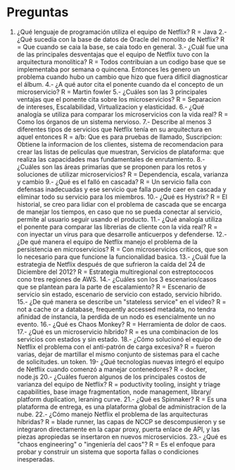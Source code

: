 # Preguntas
1. ¿Qué lenguaje de programación utiliza el equipo de Netflix?
R = Java
2.- ¿Qué sucedía con la base de datos de Oracle del monolito de Netflix?
R = Que cuando se caia la base, se caia todo en general.
3.- ¿Cuál fue una de las principales desventajas que el equipo de Netflix tuvo con la arquitectura monolítica?
R = Todos contribuian a un codigo base que se implementaba por semana o quincena. Entonces les genero un problema cuando hubo un cambio que hizo que fuera dificil diagnosticar el álbum.
4.- ¿A qué autor cita el ponente cuando da el concepto de un microservicio?
R = Martin fowler
5.- ¿Cuáles son las 3 principales ventajas que el ponente cita sobre los microservicios?
R = Separacion de intereses, Escalabilidad, Virtualizacion y elasticidad.
6.- ¿Qué analogía se utiliza para comparar los microservicios con la vida real?
R = Como los órganos de un sistema nervioso.
7.- Describe al menos 3 diferentes tipos de servicios que Netflix tenía en su arquitectura en aquel entonces
R = a/b: Que es para pruebas de llamado, Suscripcion: Obtiene la informacion de los clientes, sistema de recomendacion para crear las listas de peliculas que muestran, Servicios de plataforma: que realiza las capacidades mas fundamentales de enrutamiento.
8.- ¿Cuáles son las áreas primarias que se proponen para los retos y soluciones de utilizar microservicios?
R = Dependencia, escala, varianza y cambio
9.- ¿Qué es el falló en cascada?
R = Un servicio falla con defensas inadecuadas y ese servicio que falla puede caer en cascada y eliminar todo su servicio para los miembros. 
10.- ¿Qué es Hystrix?
R = El historial, se creo para lidiar con el problema de cascada que se encarga de manejar los tiempos, en caso que no se pueda conectar al servicio, permite al usuario seguir usando el producto.
11.- ¿Qué analogía utiliza el ponente para comparar las librerias de cliente con la vida real?
R = con inyectar un virus para que desarrolle anticuerpos y defenderse.
12.- ¿De qué manera el equipo de Netflix manejo el problema de la persistencia en microservicios?
R = Con microservicios criticos, que son lo necesario para que funcione la funcionalidad basica.
13.- ¿Cuál fue la estrategia de Netflix después de que sufrieron la caída del 24 de Diciembre del 2012?
R = Estrategia multiregional con estreptococos cono tres regiones de AWS.
14.- ¿Cuáles son los 3 escenarios/casos que se plantean para la parte de escalamiento?
R = Escenario de servicio sin estado, escenario de servicio con estado, servicio hibrido.
15.- ¿De qué manera se describe un "stateless service" en el video?
R = not a cache or a database, frequently accessed metadata, no tendra afinidad de instancia, la perdida de un nodo es esencialmente un no evento.
16.- ¿Qué es Chaos Monkey?
R = Herramienta de dolor de caos.
17.- ¿Qué es un microservicio híbrido?
R =  es una combinacion de los servicios con estados y sin estado. 
18.- ¿Cómo solucionó el equipo de Netflix el problema con el anti-patrón de carga excesiva?
R = fueron varias, dejar de martillar el mismo conjunto de sistemas para el cache de solicitudes. un token.
19- ¿Qué tecnologías nuevas integró el equipo de Netflix cuando comenzó a manejar contenedores?
R = docker, node.js
20.- ¿Cuáles fueron algunos de los principales costos de varianza del equipo de Netflix?
R = poductivity tooling, insight y triage capabilities, base image fragmentation, node management, library/ platform duplication, leraning curve.
21.- ¿Qué es Spinnaker?
R = Es una plataforma de entrega, es una plataforma global de administracion de la nube.
22.- ¿Cómo manejo Netflix el problema de las arquitecturas híbridas?
R = blade runner, las capas de NCCP se descompusieron y se integraron directamente en la capar proxy, puerta enlace de API, y las piezas apropiedas se insertaron en nuevos microservicios.
23.- ¿Qué es "chaos engineering" o "ingeniería del caos"?
R = Es el enfoque para probar y construir un sistema que soporta fallas o condiciones inesperadas.